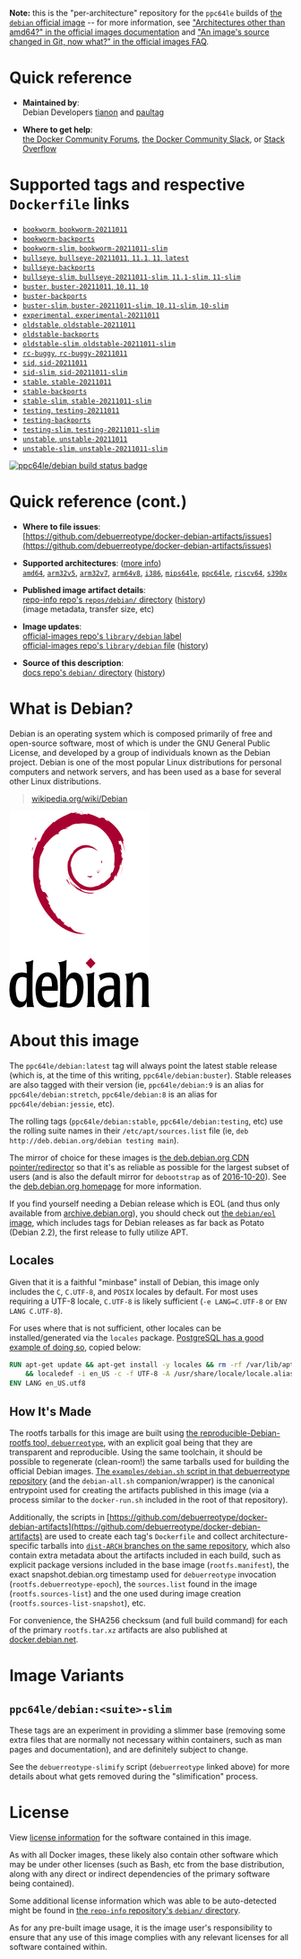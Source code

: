 <!--

********************************************************************************

WARNING:

    DO NOT EDIT "debian/README.md"

    IT IS AUTO-GENERATED

    (from the other files in "debian/" combined with a set of templates)

********************************************************************************

-->

**Note:** this is the "per-architecture" repository for the `ppc64le` builds of [the `debian` official image](https://hub.docker.com/_/debian) -- for more information, see ["Architectures other than amd64?" in the official images documentation](https://github.com/docker-library/official-images#architectures-other-than-amd64) and ["An image's source changed in Git, now what?" in the official images FAQ](https://github.com/docker-library/faq#an-images-source-changed-in-git-now-what).

# Quick reference

-	**Maintained by**:  
	Debian Developers [tianon](https://qa.debian.org/developer.php?login=tianon) and [paultag](https://qa.debian.org/developer.php?login=paultag)

-	**Where to get help**:  
	[the Docker Community Forums](https://forums.docker.com/), [the Docker Community Slack](https://dockr.ly/slack), or [Stack Overflow](https://stackoverflow.com/search?tab=newest&q=docker)

# Supported tags and respective `Dockerfile` links

-	[`bookworm`, `bookworm-20211011`](https://github.com/debuerreotype/docker-debian-artifacts/blob/6c758614e2f0a5d6de0b90f239c61d5d51a3c8ad/bookworm/Dockerfile)
-	[`bookworm-backports`](https://github.com/debuerreotype/docker-debian-artifacts/blob/6c758614e2f0a5d6de0b90f239c61d5d51a3c8ad/bookworm/backports/Dockerfile)
-	[`bookworm-slim`, `bookworm-20211011-slim`](https://github.com/debuerreotype/docker-debian-artifacts/blob/6c758614e2f0a5d6de0b90f239c61d5d51a3c8ad/bookworm/slim/Dockerfile)
-	[`bullseye`, `bullseye-20211011`, `11.1`, `11`, `latest`](https://github.com/debuerreotype/docker-debian-artifacts/blob/6c758614e2f0a5d6de0b90f239c61d5d51a3c8ad/bullseye/Dockerfile)
-	[`bullseye-backports`](https://github.com/debuerreotype/docker-debian-artifacts/blob/6c758614e2f0a5d6de0b90f239c61d5d51a3c8ad/bullseye/backports/Dockerfile)
-	[`bullseye-slim`, `bullseye-20211011-slim`, `11.1-slim`, `11-slim`](https://github.com/debuerreotype/docker-debian-artifacts/blob/6c758614e2f0a5d6de0b90f239c61d5d51a3c8ad/bullseye/slim/Dockerfile)
-	[`buster`, `buster-20211011`, `10.11`, `10`](https://github.com/debuerreotype/docker-debian-artifacts/blob/6c758614e2f0a5d6de0b90f239c61d5d51a3c8ad/buster/Dockerfile)
-	[`buster-backports`](https://github.com/debuerreotype/docker-debian-artifacts/blob/6c758614e2f0a5d6de0b90f239c61d5d51a3c8ad/buster/backports/Dockerfile)
-	[`buster-slim`, `buster-20211011-slim`, `10.11-slim`, `10-slim`](https://github.com/debuerreotype/docker-debian-artifacts/blob/6c758614e2f0a5d6de0b90f239c61d5d51a3c8ad/buster/slim/Dockerfile)
-	[`experimental`, `experimental-20211011`](https://github.com/debuerreotype/docker-debian-artifacts/blob/6c758614e2f0a5d6de0b90f239c61d5d51a3c8ad/experimental/Dockerfile)
-	[`oldstable`, `oldstable-20211011`](https://github.com/debuerreotype/docker-debian-artifacts/blob/6c758614e2f0a5d6de0b90f239c61d5d51a3c8ad/oldstable/Dockerfile)
-	[`oldstable-backports`](https://github.com/debuerreotype/docker-debian-artifacts/blob/6c758614e2f0a5d6de0b90f239c61d5d51a3c8ad/oldstable/backports/Dockerfile)
-	[`oldstable-slim`, `oldstable-20211011-slim`](https://github.com/debuerreotype/docker-debian-artifacts/blob/6c758614e2f0a5d6de0b90f239c61d5d51a3c8ad/oldstable/slim/Dockerfile)
-	[`rc-buggy`, `rc-buggy-20211011`](https://github.com/debuerreotype/docker-debian-artifacts/blob/6c758614e2f0a5d6de0b90f239c61d5d51a3c8ad/rc-buggy/Dockerfile)
-	[`sid`, `sid-20211011`](https://github.com/debuerreotype/docker-debian-artifacts/blob/6c758614e2f0a5d6de0b90f239c61d5d51a3c8ad/sid/Dockerfile)
-	[`sid-slim`, `sid-20211011-slim`](https://github.com/debuerreotype/docker-debian-artifacts/blob/6c758614e2f0a5d6de0b90f239c61d5d51a3c8ad/sid/slim/Dockerfile)
-	[`stable`, `stable-20211011`](https://github.com/debuerreotype/docker-debian-artifacts/blob/6c758614e2f0a5d6de0b90f239c61d5d51a3c8ad/stable/Dockerfile)
-	[`stable-backports`](https://github.com/debuerreotype/docker-debian-artifacts/blob/6c758614e2f0a5d6de0b90f239c61d5d51a3c8ad/stable/backports/Dockerfile)
-	[`stable-slim`, `stable-20211011-slim`](https://github.com/debuerreotype/docker-debian-artifacts/blob/6c758614e2f0a5d6de0b90f239c61d5d51a3c8ad/stable/slim/Dockerfile)
-	[`testing`, `testing-20211011`](https://github.com/debuerreotype/docker-debian-artifacts/blob/6c758614e2f0a5d6de0b90f239c61d5d51a3c8ad/testing/Dockerfile)
-	[`testing-backports`](https://github.com/debuerreotype/docker-debian-artifacts/blob/6c758614e2f0a5d6de0b90f239c61d5d51a3c8ad/testing/backports/Dockerfile)
-	[`testing-slim`, `testing-20211011-slim`](https://github.com/debuerreotype/docker-debian-artifacts/blob/6c758614e2f0a5d6de0b90f239c61d5d51a3c8ad/testing/slim/Dockerfile)
-	[`unstable`, `unstable-20211011`](https://github.com/debuerreotype/docker-debian-artifacts/blob/6c758614e2f0a5d6de0b90f239c61d5d51a3c8ad/unstable/Dockerfile)
-	[`unstable-slim`, `unstable-20211011-slim`](https://github.com/debuerreotype/docker-debian-artifacts/blob/6c758614e2f0a5d6de0b90f239c61d5d51a3c8ad/unstable/slim/Dockerfile)

[![ppc64le/debian build status badge](https://img.shields.io/jenkins/s/https/doi-janky.infosiftr.net/job/multiarch/job/ppc64le/job/debian.svg?label=ppc64le/debian%20%20build%20job)](https://doi-janky.infosiftr.net/job/multiarch/job/ppc64le/job/debian/)

# Quick reference (cont.)

-	**Where to file issues**:  
	[https://github.com/debuerreotype/docker-debian-artifacts/issues](https://github.com/debuerreotype/docker-debian-artifacts/issues)

-	**Supported architectures**: ([more info](https://github.com/docker-library/official-images#architectures-other-than-amd64))  
	[`amd64`](https://hub.docker.com/r/amd64/debian/), [`arm32v5`](https://hub.docker.com/r/arm32v5/debian/), [`arm32v7`](https://hub.docker.com/r/arm32v7/debian/), [`arm64v8`](https://hub.docker.com/r/arm64v8/debian/), [`i386`](https://hub.docker.com/r/i386/debian/), [`mips64le`](https://hub.docker.com/r/mips64le/debian/), [`ppc64le`](https://hub.docker.com/r/ppc64le/debian/), [`riscv64`](https://hub.docker.com/r/riscv64/debian/), [`s390x`](https://hub.docker.com/r/s390x/debian/)

-	**Published image artifact details**:  
	[repo-info repo's `repos/debian/` directory](https://github.com/docker-library/repo-info/blob/master/repos/debian) ([history](https://github.com/docker-library/repo-info/commits/master/repos/debian))  
	(image metadata, transfer size, etc)

-	**Image updates**:  
	[official-images repo's `library/debian` label](https://github.com/docker-library/official-images/issues?q=label%3Alibrary%2Fdebian)  
	[official-images repo's `library/debian` file](https://github.com/docker-library/official-images/blob/master/library/debian) ([history](https://github.com/docker-library/official-images/commits/master/library/debian))

-	**Source of this description**:  
	[docs repo's `debian/` directory](https://github.com/docker-library/docs/tree/master/debian) ([history](https://github.com/docker-library/docs/commits/master/debian))

# What is Debian?

Debian is an operating system which is composed primarily of free and open-source software, most of which is under the GNU General Public License, and developed by a group of individuals known as the Debian project. Debian is one of the most popular Linux distributions for personal computers and network servers, and has been used as a base for several other Linux distributions.

> [wikipedia.org/wiki/Debian](https://en.wikipedia.org/wiki/Debian)

![logo](https://raw.githubusercontent.com/docker-library/docs/b449be7df57e9ed9086bb5821bfb5d6cdc5d67a4/debian/logo.png)

# About this image

The `ppc64le/debian:latest` tag will always point the latest stable release (which is, at the time of this writing, `ppc64le/debian:buster`). Stable releases are also tagged with their version (ie, `ppc64le/debian:9` is an alias for `ppc64le/debian:stretch`, `ppc64le/debian:8` is an alias for `ppc64le/debian:jessie`, etc).

The rolling tags (`ppc64le/debian:stable`, `ppc64le/debian:testing`, etc) use the rolling suite names in their `/etc/apt/sources.list` file (ie, `deb http://deb.debian.org/debian testing main`).

The mirror of choice for these images is [the deb.debian.org CDN pointer/redirector](https://deb.debian.org) so that it's as reliable as possible for the largest subset of users (and is also the default mirror for `debootstrap` as of [2016-10-20](https://anonscm.debian.org/cgit/d-i/debootstrap.git/commit/?id=9e8bc60ad1ccf3a25ce7890526b70059f3e770de)). See the [deb.debian.org homepage](https://deb.debian.org) for more information.

If you find yourself needing a Debian release which is EOL (and thus only available from [archive.debian.org](http://archive.debian.org)), you should check out [the `debian/eol` image](https://hub.docker.com/r/debian/eol/), which includes tags for Debian releases as far back as Potato (Debian 2.2), the first release to fully utilize APT.

## Locales

Given that it is a faithful "minbase" install of Debian, this image only includes the `C`, `C.UTF-8`, and `POSIX` locales by default. For most uses requiring a UTF-8 locale, `C.UTF-8` is likely sufficient (`-e LANG=C.UTF-8` or `ENV LANG C.UTF-8`).

For uses where that is not sufficient, other locales can be installed/generated via the `locales` package. [PostgreSQL has a good example of doing so](https://github.com/docker-library/postgres/blob/69bc540ecfffecce72d49fa7e4a46680350037f9/9.6/Dockerfile#L21-L24), copied below:

```dockerfile
RUN apt-get update && apt-get install -y locales && rm -rf /var/lib/apt/lists/* \
	&& localedef -i en_US -c -f UTF-8 -A /usr/share/locale/locale.alias en_US.UTF-8
ENV LANG en_US.utf8
```

## How It's Made

The rootfs tarballs for this image are built using [the reproducible-Debian-rootfs tool, `debuerreotype`](https://github.com/debuerreotype/debuerreotype), with an explicit goal being that they are transparent and reproducible. Using the same toolchain, it should be possible to regenerate (clean-room!) the same tarballs used for building the official Debian images. [The `examples/debian.sh` script in that debuerreotype repository](https://github.com/debuerreotype/debuerreotype/blob/master/examples/debian.sh) (and the `debian-all.sh` companion/wrapper) is the canonical entrypoint used for creating the artifacts published in this image (via a process similar to the `docker-run.sh` included in the root of that repository).

Additionally, the scripts in [https://github.com/debuerreotype/docker-debian-artifacts](https://github.com/debuerreotype/docker-debian-artifacts) are used to create each tag's `Dockerfile` and collect architecture-specific tarballs into [`dist-ARCH` branches on the same repository](https://github.com/debuerreotype/docker-debian-artifacts/branches), which also contain extra metadata about the artifacts included in each build, such as explicit package versions included in the base image (`rootfs.manifest`), the exact snapshot.debian.org timestamp used for `debuerreotype` invocation (`rootfs.debuerreotype-epoch`), the `sources.list` found in the image (`rootfs.sources-list`) and the one used during image creation (`rootfs.sources-list-snapshot`), etc.

For convenience, the SHA256 checksum (and full build command) for each of the primary `rootfs.tar.xz` artifacts are also published at [docker.debian.net](https://docker.debian.net/).

# Image Variants

## `ppc64le/debian:<suite>-slim`

These tags are an experiment in providing a slimmer base (removing some extra files that are normally not necessary within containers, such as man pages and documentation), and are definitely subject to change.

See the `debuerreotype-slimify` script (`debuerreotype` linked above) for more details about what gets removed during the "slimification" process.

# License

View [license information](https://www.debian.org/social_contract#guidelines) for the software contained in this image.

As with all Docker images, these likely also contain other software which may be under other licenses (such as Bash, etc from the base distribution, along with any direct or indirect dependencies of the primary software being contained).

Some additional license information which was able to be auto-detected might be found in [the `repo-info` repository's `debian/` directory](https://github.com/docker-library/repo-info/tree/master/repos/debian).

As for any pre-built image usage, it is the image user's responsibility to ensure that any use of this image complies with any relevant licenses for all software contained within.
